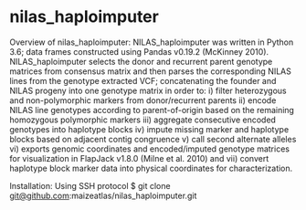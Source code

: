 # nilas_haploimputer
Overview of nilas_haploimputer:
NILAS_haploimputer was written in Python 3.6; data frames constructed using Pandas v0.19.2 (McKinney 2010). NILAS_haploimputer selects the donor and recurrent parent genotype matrices from consensus matrix and then parses the corresponding NILAS lines from the genotype extracted VCF; concatenating the founder and NILAS progeny into one genotype matrix in order to:  i) filter heterozygous and non-polymorphic markers from donor/recurrent parents ii) encode NILAS line genotypes according to parent-of-origin based on the remaining homozygous polymorphic markers iii) aggregate consecutive encoded genotypes into haplotype blocks iv) impute missing marker and haplotype blocks based on adjacent contig congruence v) call second alternate alleles vi)
exports genomic coordinates and encoded/imputed genotype matrices for visualization in FlapJack v1.8.0 (Milne et al. 2010) and vii) convert haplotype block marker data into physical coordinates for characterization.

Installation:
Using SSH protocol
$ git clone git@github.com:maizeatlas/nilas_haploimputer.git

